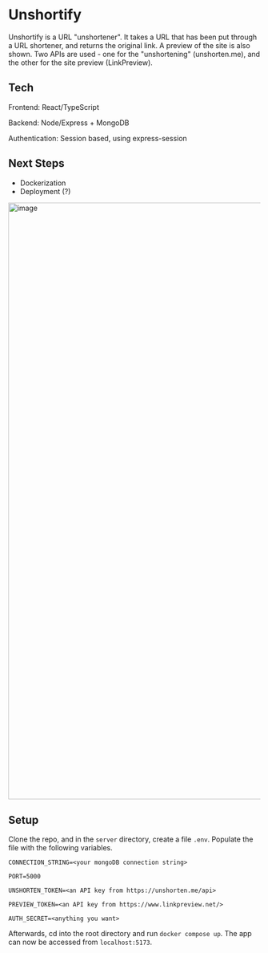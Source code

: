 # Unshortify
Unshortify is a URL "unshortener". It takes a URL that has been put through a URL shortener, and returns the original link.
A preview of the site is also shown. Two APIs are used - one for the "unshortening" (unshorten.me), and the other for the site preview (LinkPreview).


## Tech 
Frontend: React/TypeScript

Backend: Node/Express + MongoDB

Authentication: Session based, using express-session

## Next Steps
- Dockerization
- Deployment (?)

<img width="1190" alt="image" src="https://github.com/rjchen8/unshortify/assets/122511498/c858366b-30ee-424a-ac7e-8de47148429a">

## Setup

Clone the repo, and in the `server` directory, create a file `.env`. Populate the file with the following variables.

`CONNECTION_STRING=<your mongoDB connection string>`

`PORT=5000`

`UNSHORTEN_TOKEN=<an API key from https://unshorten.me/api>`

`PREVIEW_TOKEN=<an API key from https://www.linkpreview.net/>`

`AUTH_SECRET=<anything you want>`

Afterwards, cd into the root directory and run `docker compose up`. The app can now be accessed from `localhost:5173`.
